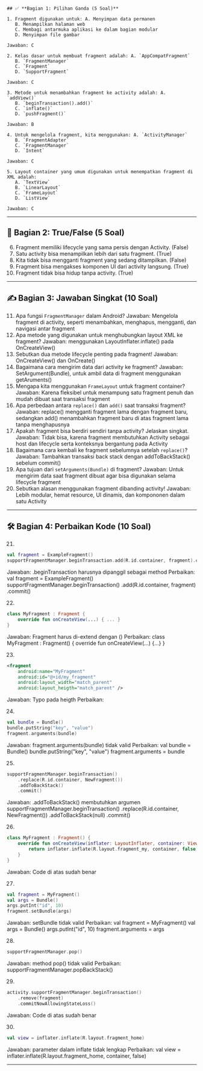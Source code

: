 ```

## ✅ **Bagian 1: Pilihan Ganda (5 Soal)**

1. Fragment digunakan untuk: A. Menyimpan data permanen
   B. Menampilkan halaman web
   C. Membagi antarmuka aplikasi ke dalam bagian modular
   D. Menyimpan file gambar

Jawaban: C

2. Kelas dasar untuk membuat fragment adalah: A. `AppCompatFragment`
   B. `FragmentManager`
   C. `Fragment`
   D. `SupportFragment`

Jawaban: C

3. Metode untuk menambahkan fragment ke activity adalah: A. `addView()`
   B. `beginTransaction().add()`
   C. `inflate()`
   D. `pushFragment()`

Jawaban: B

4. Untuk mengelola fragment, kita menggunakan: A. `ActivityManager`
   B. `FragmentAdapter`
   C. `FragmentManager`
   D. `Intent`

Jawaban: C

5. Layout container yang umum digunakan untuk menempatkan fragment di XML adalah:
   A. `TextView`
   B. `LinearLayout`
   C. `FrameLayout`
   D. `ListView`

Jawaban: C

```

---

## 🔄 **Bagian 2: True/False (5 Soal)**

6. Fragment memiliki lifecycle yang sama persis dengan Activity. (False)
7. Satu activity bisa menampilkan lebih dari satu fragment. (True)
8. Kita tidak bisa mengganti fragment yang sedang ditampilkan. (False)
9. Fragment bisa mengakses komponen UI dari activity langsung. (True)
10. Fragment tidak bisa hidup tanpa activity. (True)

---

## ✍️ **Bagian 3: Jawaban Singkat (10 Soal)**

11. Apa fungsi `FragmentManager` dalam Android?
Jawaban: Mengelola fragment di activity, seperti menambahkan, menghapus, mengganti, dan navigasi antar fragment
12. Apa metode yang digunakan untuk menghubungkan layout XML ke fragment?
Jawaban: menggunakan LayoutInflater.inflate() pada OnCreateView()
13. Sebutkan dua metode lifecycle penting pada fragment!
Jawaban: OnCreateView() dan OnCreate()
14. Bagaimana cara mengirim data dari activity ke fragment?
Jawaban: SetArgument(Bundle), untuk ambil data di fragment menggunakan getAruments()
15. Mengapa kita menggunakan `FrameLayout` untuk fragment container?
Jawaban: Karena fleksibel untuk menampung satu fragment penuh dan mudah dibuat saat transaksi fragment
16. Apa perbedaan antara `replace()` dan `add()` saat transaksi fragment?
Jawaban: replace() mengganti fragment lama dengan fragment baru, sedangkan add() menambahkan fragment baru di atas fragment lama tanpa menghapusnya
17. Apakah fragment bisa berdiri sendiri tanpa activity? Jelaskan singkat.
Jawaban: Tidak bisa, karena fragment membutuhkan Activity sebagai host dan lifecycle serta konteksnya bergantung pada Activity
18. Bagaimana cara kembali ke fragment sebelumnya setelah `replace()`?
Jawaban: Tambahkan transaksi back stack dengan addToBackStack() sebelum commit()
19. Apa tujuan dari `setArguments(Bundle)` di fragment?
Jawaban: Untuk mengirim data saat fragment dibuat agar bisa digunakan selama lifecycle fragment
20. Sebutkan alasan menggunakan fragment dibanding activity!
Jawaban: Lebih modular, hemat resource, UI dinamis, dan kompononen dalam satu Activity

---

## 🛠️ **Bagian 4: Perbaikan Kode (10 Soal)**

21.

```kotlin
val fragment = ExampleFragment()
supportFragmentManager.beginTransaction.add(R.id.container, fragment).commit()
```
Jawaban: .beginTransaction harusnya dipanggil sebagai method
Perbaikan:
val fragment = ExampleFragment()
supportFragmentManager.beginTransaction()
    .add(R.id.container, fragment)
    .commit()

22.

```kotlin
class MyFragment : Fragment {
    override fun onCreateView(...) { ... }
}
```
Jawaban: Fragment harus di-extend dengan ()
Perbaikan:
class MyFragment : Fragment() {
    override fun onCreateView(...) {...}
}

23.

```xml
<fragment
    android:name="MyFragment"
    android:id="@+id/my_fragment"
    android:layout_width="match_parent"
    android:layout_heigth="match_parent" />
```
Jawaban: Typo pada heigth
Perbaikan:
<fragment
    android:name="MyFragment"
    android:id="@+id/my_fragment"
    android:layout_width="match_parent"
    android:layout_height="match_parent" />

24.

```kotlin
val bundle = Bundle()
bundle.putString("key", "value")
fragment.arguments(bundle)
```
Jawaban: fragment.arguments(bundle) tidak valid
Perbaikan:
val bundle = Bundle()
bundle.putString("key", "value")
fragment.arguments = bundle

25.

```kotlin
supportFragmentManager.beginTransaction()
    .replace(R.id.container, NewFragment())
    .addToBackStack()
    .commit()
```
Jawaban: .addToBackStack() membutuhkan argumen
supportFragmentManager.beginTransaction()
    .replace(R.id.container, NewFragment())
    .addToBackStack(null)
    .commit()

26.

```kotlin
class MyFragment : Fragment() {
    override fun onCreateView(inflater: LayoutInflater, container: ViewGroup?, savedInstanceState: Bundle?): View {
        return inflater.inflate(R.layout.fragment_my, container, false)
    }
}
```
Jawaban: Code di atas sudah benar

27.

```kotlin
val fragment = MyFragment()
val args = Bundle()
args.putInt("id", 10)
fragment.setBundle(args)
```
Jawaban: setBundle tidak valid
Perbaikan:
val fragment = MyFragment()
val args = Bundle()
args.putInt("id", 10)
fragment.arguments = args

28.

```kotlin
supportFragmentManager.pop()
```
Jawaban: method pop() tidak valid
Perbaikan:
supportFragmentManager.popBackStack()

29.

```kotlin
activity.supportFragmentManager.beginTransaction()
    .remove(fragment)
    .commitNowAllowingStateLoss()
```
Jawaban: Code di atas sudah benar

30.

```kotlin
val view = inflater.inflate(R.layout.fragment_home)
```
Jawaban: parameter dalam inflate tidak lengkap
Perbaikan:
val view = inflater.inflate(R.layout.fragment_home, container, false)

---
